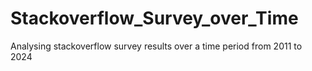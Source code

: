 # Stackoverflow_Survey_over_Time
Analysing stackoverflow survey results over a time period from 2011 to 2024

